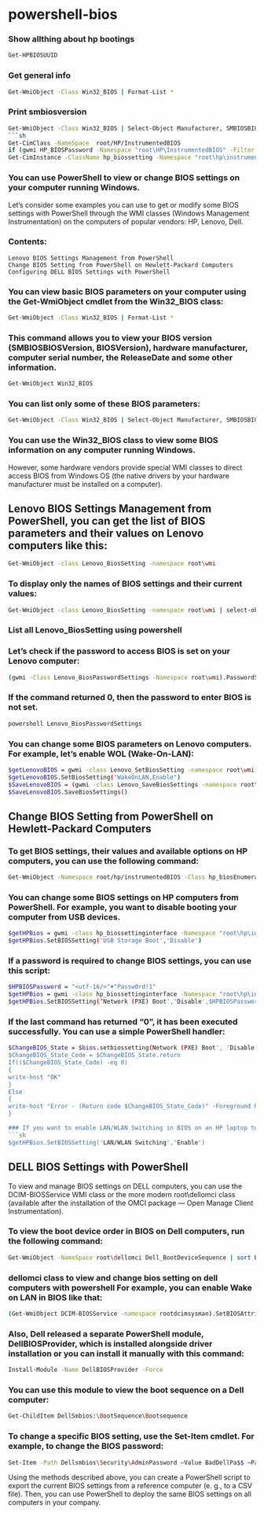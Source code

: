 # powershell-bios

### Show allthing about hp bootings
```sh
Get-HPBIOSUUID           
```
### Get general info
```sh
Get-WmiObject -Class Win32_BIOS | Format-List *
```
### Print smbiosversion
```sh
Get-WmiObject -Class Win32_BIOS | Select-Object Manufacturer, SMBIOSBIOSVersion 
```sh
Get-CimClass -NameSpace  root/HP/InstrumentedBIOS
if (gwmi HP_BIOSPassword -Namespace "root\HP\InstrumentedBIOS" -Filter "Name = 'Setup Password' AND IsSet = 1") {"setup password set"} else {"setup password not set"}
Get-CimInstance -ClassName hp_biossetting -Namespace "root\hp\instrumentedbios" | where name -eq "Numlock state at boot"
```
### You can use PowerShell to view or change BIOS settings on your computer running Windows. 

Let’s consider some examples you can use to get or modify some BIOS settings with PowerShell through the WMI classes (Windows Management Instrumentation) on the computers of popular vendors: HP, Lenovo, Dell.

### Contents:

    Lenovo BIOS Settings Management from PowerShell
    Change BIOS Setting from PowerShell on Hewlett-Packard Computers
    Configuring DELL BIOS Settings with PowerShell

### You can view basic BIOS parameters on your computer using the Get-WmiObject cmdlet from the Win32_BIOS class:
```sh
Get-WmiObject -Class Win32_BIOS | Format-List *
```
### This command allows you to view your BIOS version (SMBIOSBIOSVersion, BIOSVersion), hardware manufacturer, computer serial number, the ReleaseDate and some other information.
```sh
Get-WmiObject Win32_BIOS
```
### You can list only some of these BIOS parameters:
```sh
Get-WmiObject -Class Win32_BIOS | Select-Object Manufacturer, SMBIOSBIOSVersion
```
### You can use the Win32_BIOS class to view some BIOS information on any computer running Windows. 

However, some hardware vendors provide special WMI classes to direct access BIOS from Windows OS (the native drivers by your hardware manufacturer must be installed on a computer).

## Lenovo BIOS Settings Management from PowerShell, you can get the list of BIOS parameters and their values on Lenovo computers like this:
```sh
Get-WmiObject -class Lenovo_BiosSetting -namespace root\wmi
```
### To display only the names of BIOS settings and their current values:
```sh
Get-WmiObject -class Lenovo_BiosSetting -namespace root\wmi | select-object InstanceName, currentsetting
```
### List all Lenovo_BiosSetting using powershell

### Let’s check if the password to access BIOS is set on your Lenovo computer:
```sh
(gwmi -Class Lenovo_BiosPasswordSettings -Namespace root\wmi).PasswordState
```
### If the command returned 0, then the password to enter BIOS is not set.
```sh
powershell Lenovo_BiosPasswordSettings
```
### You can change some BIOS parameters on Lenovo computers. For example, let’s enable WOL (Wake-On-LAN):
```sh
$getLenovoBIOS = gwmi -class Lenovo_SetBiosSetting -namespace root\wmi
$getLenovoBIOS.SetBiosSetting("WakeOnLAN,Enable")
$SaveLenovoBIOS = (gwmi -class Lenovo_SaveBiosSettings -namespace root\wmi)
$SaveLenovoBIOS.SaveBiosSettings()
```
## Change BIOS Setting from PowerShell on Hewlett-Packard Computers

### To get BIOS settings, their values and available options on HP computers, you can use the following command:
```sh
Get-WmiObject -Namespace root/hp/instrumentedBIOS -Class hp_biosEnumeration | select Name, value, possiblevalues –AutoSize
```
### You can change some BIOS settings on HP computers from PowerShell. For example, you want to disable booting your computer from USB devices.
```sh
$getHPBios = gwmi -class hp_biossettinginterface -Namespace "root\hp\instrumentedbios"
$getHPBios.SetBIOSSetting('USB Storage Boot','Disable')
```
### If a password is required to change BIOS settings, you can use this script:
```sh
$HPBIOSPassword = "<utf-16/>"+"Passw0rd!1"
$getHPBios = gwmi -class hp_biossettinginterface -Namespace "root\hp\instrumentedbios"
$getHPBios.SetBIOSSetting(‘Network (PXE) Boot','Disable',$HPBIOSPassword)
```
### If the last command has returned “0”, it has been executed successfully. You can use a simple PowerShell handler:
```sh
$ChangeBIOS_State = $bios.setbiossetting(Network (PXE) Boot', 'Disable' , $HPBIOSPassword)
$ChangeBIOS_State_Code = $ChangeBIOS_State.return
If(($ChangeBIOS_State_Code) -eq 0)
{
write-host "OK"
}
Else
{
write-host "Error - (Return code $ChangeBIOS_State_Code)" -Foreground Red
}

### If you want to enable LAN/WLAN Switching in BIOS on an HP laptop to automatically disconnect from Wi-Fi when an Ethernet connection is available, run this command:
```sh
$getHPBios.SetBIOSSetting('LAN/WLAN Switching','Enable')
```
## DELL BIOS Settings with PowerShell

To view and manage BIOS settings on DELL computers, you can use the DCIM-BIOSService WMI class or the more modern root\dellomci class (available after the installation of the OMCI package — Open Manage Client Instrumentation).

### To view the boot device order in BIOS on Dell computers, run the following command:
```sh
Get-WmiObject -NameSpace root\dellomci Dell_BootDeviceSequence | sort bootorder | select BootDeviceName, BootOrder
```
### dellomci class to view and change bios setting on dell computers with powershell For example, you can enable Wake on LAN in BIOS like that:
```sh
(Get-WmiObject DCIM-BIOSService -namespace rootdcimsysman).SetBIOSAttributes($null,$null,"Wake-On-LAN","4")
```
### Also, Dell released a separate PowerShell module, DellBIOSProvider, which is installed alongside driver installation or you can install it manually with this command:
```sh
Install-Module -Name DellBIOSProvider -Force
```
### You can use this module to view the boot sequence on a Dell computer:
```sh
Get-ChildItem DellSmbios:\BootSequence\Bootsequence
```
### To change a specific BIOS setting, use the Set-Item cmdlet. For example, to change the BIOS password:
```sh
Set-Item -Path Dellsmbios\Security\AdminPassword –Value BadDellPa$$ –Password G00dDe11P@ss
```

Using the methods described above, you can create a PowerShell script to export the current BIOS settings from a reference computer (e. g., to a CSV file). Then, you can use PowerShell to deploy the same BIOS settings on all computers in your company.
